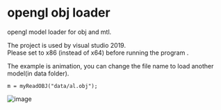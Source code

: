 # opengl obj loader

opengl model loader for obj and mtl.    

The project is used by visual studio 2019.  
Please set to x86 (instead of x64) before running the program .   

The example is animation, you can change the file name to load another model(in data folder).  

```
m = myReadOBJ("data/al.obj");
```
![image](https://user-images.githubusercontent.com/66452317/146498728-e05291a8-2ec8-4dfc-9096-0eccbbb66826.png)
